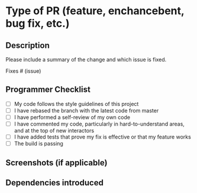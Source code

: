 # Type of PR (feature, enchancebent, bug fix, etc.)

## Description

Please include a summary of the change and which issue is fixed.

Fixes # (issue)

## Programmer Checklist

- [ ] My code follows the style guidelines of this project
- [ ] I have rebased the branch with the latest code from master
- [ ] I have performed a self-review of my own code
- [ ] I have commented my code, particularly in hard-to-understand areas, and at the top of new interactors
- [ ] I have added tests that prove my fix is effective or that my feature works
- [ ] The build is passing

## Screenshots (if applicable)

## Dependencies introduced
